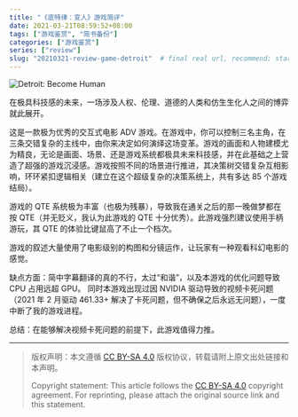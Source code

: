 ```yaml
---
title: "《底特律：变人》游戏简评"
date: 2021-03-21T08:59:52+08:00
tags: ["游戏鉴赏", "简书备份"]
categories: ["游戏鉴赏"]
series: ["review"]
slug: "20210321-review-game-detroit"  # final real url, recommend: start by date, follow lower case words with hyphen splitter. E.g., `20230316-text-title`
---
```


![Detroit: Become Human](/img/posts/9835942-b58813d695378bfa.jpg "Detroit: Become Human")


在极具科技感的未来，一场涉及人权、伦理、道德的人类和仿生生化人之间的博弈就此展开。

这是一款极为优秀的交互式电影 ADV 游戏。在游戏中，你可以控制三名主角，在三条交错复杂的主线中，由你来决定如何演绎这场变革。游戏的画面和人物建模尤为精良，无论是画面、场景、还是游戏系统都极具未来科技感，并在此基础之上营造了超强的游戏沉浸感。游戏按照不同的场景进行推进，其决策树交错复杂互相影响，环环紧扣逻辑相关（建立在这个超级复杂的决策系统上，共有多达 85 个游戏结局）。

游戏的 QTE 系统极为丰富（也极为残暴），导致我在通关之后的那一晚做梦都在按 QTE（并无贬义，我认为此游戏的 QTE 十分优秀）。此游戏强烈建议使用手柄游玩，其 QTE 的体验比键鼠高了不止一个档次。

游戏的叙述大量使用了电影级别的构图和分镜运作，让玩家有一种观看科幻电影的感觉。

缺点方面：简中字幕翻译的真的不行，太过“和谐”，以及本游戏的优化问题导致 CPU 占用远超 GPU。
同时本游戏出现过因 NVIDIA 驱动导致的视频卡死问题（2021 年 2 月驱动 461.33+ 解决了卡死问题，但不确保之后永远无问题），一度中断了我的游戏进程。

总结：在能够解决视频卡死问题的前提下，此游戏值得力推。

---

> 版权声明：本文遵循 [CC BY-SA 4.0](https://creativecommons.org/licenses/by-sa/4.0/deed.zh) 版权协议，转载请附上原文出处链接和本声明。
>
> Copyright statement: This article follows the [CC BY-SA 4.0](https://creativecommons.org/licenses/by-sa/4.0/deed.en) copyright agreement. For reprinting, please attach the original source link and this statement.
